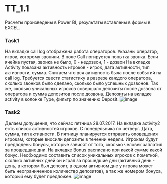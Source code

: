 # TT_1.1 
Расчеты произведены в Power BI, результаты вставлены в формы в EXCEL.

### Task1
На вкладке call log отображена работа операторов. Указаны оператор, игрок, которому звонили.
В поле Call логируется попытка звонка. Если ячейка пустая, звонка не было, 0 - недозвон, 1 - дозвон
На вкладке Activity показана активность игроков - игрок, дата активности, тип активности, сумма. Считаем что вся активность была после событий на call log.
Требуется свести статистику в разрезе каждого оператора, сколько звонков было сделано, сколько было успешных дозвонов.
Так же, сколько уникальных игроков совершало депозиты после дозвона от оператора и сумма депозитов после дозвона.
Депозиты на вкладке activity в колонке Type, фильтр по значению Deposit.
![image](https://github.com/user-attachments/assets/805c3b71-e7cf-4c46-a5a3-4c3b8a1c5f3f)

### Task2
Делаем допущения, что сейчас пятница 28.07.2017.
На вкладке activity2 есть список активностей игроков. С понедельника по четверг. Дата, сумма, тип активности.
В пятницу планируется отправить оповещения игрокам, которые вносили депозиты в течении недели. Игрокам будут предлодены бонусы, которые зависят от того, сколько 
человек заплатил за прошедшие дни. На вкладке Bonus расписано при какой сумме какой бонус.
Необходимо составить список уникальных игроков с пометкой, сколько активных дней он играл за прошедшие дни (активный день - день, в котором был депозит, в одном 
активном дне у игрока может быть неограниченное количество депозитов), а так же номером бонуса, который ему будет предложен.
![image](https://github.com/user-attachments/assets/81602e75-ada0-4744-a91e-bfe20942fcba)


